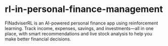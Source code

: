 # rl-in-personal-finance-management
 FINadviserRL is an AI-powered personal finance app using reinforcement learning. Track income, expenses, savings, and investments—all in one place, with smart recommendations and live stock analysis to help you make better financial decisions.

